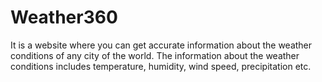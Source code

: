 # Weather360
It is a website where you can get accurate information about the weather conditions of any city of the world. The information about the weather conditions includes temperature, humidity, wind speed, precipitation etc.
